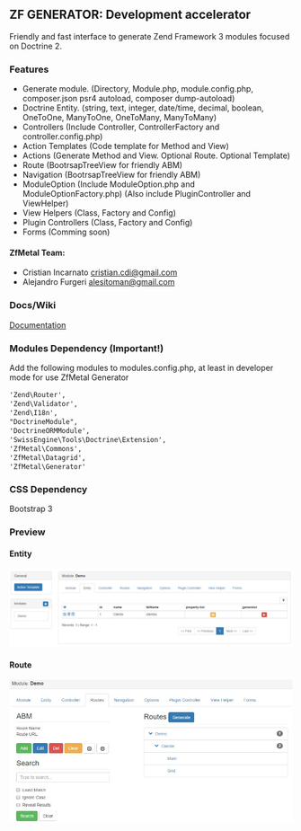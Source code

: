 ## ZF GENERATOR: Development accelerator

Friendly and fast interface to generate Zend Framework 3 modules focused on Doctrine 2.

### Features
- Generate module. (Directory, Module.php, module.config.php, composer.json psr4 autoload, composer dump-autoload)
- Doctrine Entity. (string, text, integer, date/time, decimal, boolean, OneToOne, ManyToOne, OneToMany, ManyToMany)
- Controllers (Include Controller, ControllerFactory and controller.config.php)
- Action Templates (Code template for Method and View)
- Actions (Generate Method and View. Optional Route. Optional Template)
- Route (BootrsapTreeView for friendly ABM)
- Navigation (BootrsapTreeView for friendly ABM)
- ModuleOption (Include ModuleOption.php and ModuleOptionFactory.php) (Also include PluginController and ViewHelper)
- View Helpers (Class, Factory and Config)
- Plugin Controllers (Class, Factory and Config)
- Forms (Comming soon)

#### ZfMetal Team:
- Cristian Incarnato cristian.cdi@gmail.com
- Alejandro Furgeri alesitoman@gmail.com

### Docs/Wiki

[Documentation](/docs/index.md)

### Modules Dependency (Important!)

Add the following modules to modules.config.php, at least in developer mode for use ZfMetal Generator

    'Zend\Router',
    'Zend\Validator',
    'Zend\I18n',
    "DoctrineModule",
    'DoctrineORMModule',
    'SwissEngine\Tools\Doctrine\Extension',
    'ZfMetal\Commons',
    'ZfMetal\Datagrid',
    'ZfMetal\Generator'

### CSS Dependency

Bootstrap 3

### Preview

#### Entity
![alt text](/docs/img/generator_entity.jpg)

#### Route
![alt text](/docs/img/generator_route.jpg)